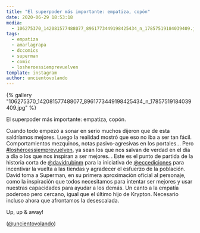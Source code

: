 ```yaml
---
title: "El superpoder más importante: empatiza, copón"
date: 2020-06-29 18:53:18
media: 
  - 106275370_142081577488077_8961773449198425434_n_17857519184039409.jpg
tags: 
  - empatiza
  - amarlagrapa
  - dccomics
  - superman
  - comic
  - losheroessiemprevuelven
template: instagram
author: uncientovolando
---
```


{% gallery "106275370_142081577488077_8961773449198425434_n_17857519184039409.jpg" %}

El superpoder más importante: empatiza, copón.

Cuando todo empezó a sonar en serio muchos dijeron que de esta saldríamos mejores. Luego la realidad mostró que eso no iba a ser tan fácil. Comportamientos mezquinos, notas pasivo-agresivas en los portales... Pero [#loshéroessiemprevuelven](/etiquetas/losheroessiemprevuelven), ya sean los que nos salvan de verdad en el día a día o los que nos inspiran a ser mejores. .
Este es el punto de partida de la historia corta de [@davidrubinm](https://instagram.com/davidrubinm) para la iniciativa de [@eccediciones](https://instagram.com/eccediciones) para incentivar la vuelta a las tiendas y agradecer el esfuerzo de la población. David toma a Superman, en su primera aproximación oficial al personaje, como la inspiración que todos necesitamos para intentar ser mejores y usar nuestras capacidades para ayudar a los demás. Un canto a la empatía poderoso pero cercano, igual que el último hijo de Krypton. Necesario incluso ahora que afrontamos la desescalada.

Up, up & away!

([@uncientovolando](https://instagram.com/uncientovolando))
